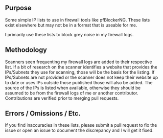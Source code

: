 ## Purpose
Some simple IP lists to use in firewall tools like pfBlockerNG.  These lists exist elsewhere but may not be in a format that is useable for me.

I primarily use these lists to block grey noise in my firewall logs.

## Methodology

Scanners seen frequenting my firewall logs are added to their respective list.  If a bit of research on the scanner identifies a website that provides the IPs/Subnets they use for scanning, those will be the basis for the listing. If IPs/Subnets are not provided or the scanner does not keep their website up to date or uses IPs outside those published those will also be added.  The source of the IPs is listed when available, otherwise they should be assumed to be from the firewall logs of me or another contributor.  Contributions are verified prior to merging pull requests.

## Errors / Omissions / Etc.

If you find inaccuracies in these lists, please submit a pull request to fix the issue or open an issue to document the discrepancy and I will get it fixed.
